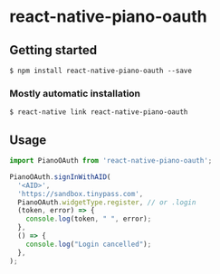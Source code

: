 # react-native-piano-oauth

## Getting started

`$ npm install react-native-piano-oauth --save`

### Mostly automatic installation

`$ react-native link react-native-piano-oauth`

## Usage
```javascript
import PianoOAuth from 'react-native-piano-oauth';

PianoOAuth.signInWithAID(
  '<AID>',
  'https://sandbox.tinypass.com',
  PianoOAuth.widgetType.register, // or .login
  (token, error) => {
    console.log(token, " ", error);
  },
  () => {
    console.log("Login cancelled");
  },
);
```
